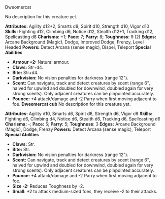 Dweomercat

No description for this creature yet.

**Attributes:** Agility d12+2, Smarts d8, Spirit d10, Strength d10,
Vigor d10
**Skills:** Fighting d12, Climbing d6, Notice d12, Stealth d12+1,
Tracking d12, Spellcasting d8
**Charisma:** +1; **Pace:** 7; **Parry:** 8; **Toughness:** 9 (2)
**Edges:** Arcane Background (Magic), Dodge, Improved Dodge, Frenzy,
Level Headed
**Powers:** Detect Arcana (sense magic), Dispel, Teleport
**Special Abilities**
- **Armour +2:** Natural armour.
- **Claws:** Str+d4.
- **Bite:** Str+d4.
- **Darkvision:** No vision penalties for darkness (range 12").
- **Scent:** Can navigate, track and detect creatures by scent (range
6", halved for upwind and doubled for downwind, doubled again for very
strong scents). Only adjacent creatures can be pinpointed accurately.
- **Pounce:** +4 attack/damage and -2 Parry when first moving adjacent
to foe.
**Dweomercat cub**
No description for this creature yet.

**Attributes:** Agility d10, Smarts d6, Spirit d8, Strength d6, Vigor
d6
**Skills:** Fighting d6, Climbing d4, Notice d6, Stealth d6, Tracking
d6, Spellcasting d6
**Charisma:** -; **Pace:** 5; **Parry:** 5; **Toughness:** 3
**Edges:** Arcane Background (Magic), Dodge, Frenzy
**Powers:** Detect Arcana (sense magic), Teleport
**Special Abilities**
- **Claws:** Str.
- **Bite:** Str.
- **Darkvision:** No vision penalties for darkness (range 12").
- **Scent:** Can navigate, track and detect creatures by scent (range
6", halved for upwind and doubled for downwind, doubled again for very
strong scents). Only adjacent creatures can be pinpointed accurately.
- **Pounce:** +4 attack/damage and -2 Parry when first moving adjacent
to foe.
- **Size -2:** Reduces Toughness by -2.
- **Small:** +2 to attack medium-sized foes, they receive -2 to their
attacks.


